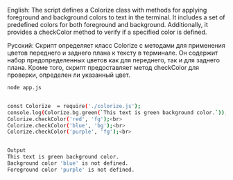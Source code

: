 English:
The script defines a Colorize class with methods for applying foreground and background colors to text in the terminal. It includes a set of predefined colors for both foreground and background. Additionally, it provides a checkColor method to verify if a specified color is defined.

Русский:
Скрипт определяет класс Colorize с методами для применения цветов переднего и заднего плана к тексту в терминале. Он содержит набор предопределенных цветов как для переднего, так и для заднего плана. Кроме того, скрипт предоставляет метод checkColor для проверки, определен ли указанный цвет.

```bash
node app.js


const Colorize  = require('./colorize.js');
console.log(Colorize.bg.green(`This text is green background color.`));<br>
Colorize.checkColor('red', 'fg');<br>
Colorize.checkColor('blue', 'bg');<br>
Colorize.checkColor('purple', 'fg');<br>


Output
This text is green background color.
Background color 'blue' is not defined.
Foreground color 'purple' is not defined.
